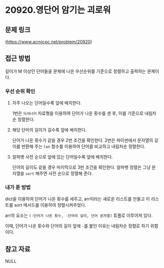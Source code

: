 # 20920.영단어 암기는 괴로워

## 문제 링크

(https://www.acmicpc.net/problem/20920)

## 접근 방법

길이가 M 이상인 단어들을 문제에 나온 우선순위를 기준으로 정렬하고 출력하는 문제이다.

### 우선 순위 확인

1. 자주 나오는 단어일수록 앞에 배치한다.

   1번은 `딕셔너리` 자료형을 이용하여 단어가 나온 횟수를 센 후, 이를 기준으로 내림차순 정렬한다.

2. 해당 단어의 길이가 길수록 앞에 배치한다.

   단어가 나온 횟수가 같을 경우 2번 조건을 확인한다. 2번은 파이썬에서 문자열의 길이를 반환해 주는 `len` 함수를 이용하여 단어를 비교하고 내림차순 정렬한다.

3. 알파벳 사전 순으로 앞에 있는 단어일수록 앞에 배치한다.

   단어의 길이도 같을 경우 마지막으로 3번 조건을 확인한다. 알파벳 정렬은 그냥 문자열을 `sort` 해주면 사전 순으로 정렬해 준다.

### 내가 푼 방법

dict을 이용하여 단어가 나온 횟수를 세주고, arr이라는 새로운 리스트를 만들고 이 리스트를 sort 메서드를 이용하여 정렬시켜주었다.

arr의 요소는 `(-단어가 나온 횟수, -단어의 길이, 단어 문자열)` 튜플로 이루어져 있다.

이때, 단어가 나온 횟수와 단어의 길이 앞에 `-`를 붙인 이유는 내림차순 정렬로 하기 위함이다.

## 참고 자료

NULL
